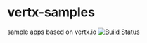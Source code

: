 # vertx-samples
sample apps based on vertx.io [![Build Status](https://travis-ci.org/shiaart/vertx-samples.svg?branch=master)](https://travis-ci.org/shiaart/vertx-samples)
